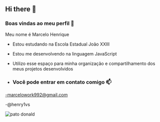 ## Hi there 👋

### Boas vindas ao meu perfil 💙

Meu nome é Marcelo Henrique

- Estou estudando na Escola Estadual João XXIII
- Estou me desenvolvendo na linguagem JavaScript
- Utilizo esse espaço para minha organização e compartilhamento dos meus projetos desenvolvidos

- ### Você pode entrar em contato comigo 📫

-marcelowork992@gmail.com

-@henry1vs

![pato donald](https://media.tenor.com/P12Z8-X2498AAAAi/donald-duck-ducktales.gif)
